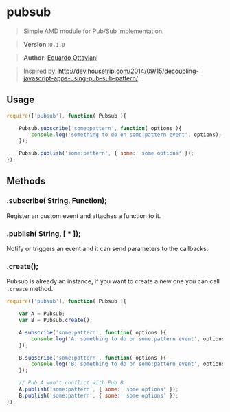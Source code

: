 # pubsub

> Simple AMD module for Pub/Sub implementation.

>**Version** :`0.1.0`

>**Author**: [Eduardo Ottaviani](//github.com/Javiani)

> Inspired by: http://dev.housetrip.com/2014/09/15/decoupling-javascript-apps-using-pub-sub-pattern/

## Usage

```js
require(['pubsub'], function( Pubsub ){

    Pubsub.subscribe('some:pattern', function( options ){
        console.log('something to do on some:pattern event', options);
    });

    Pubsub.publish('some:pattern', { some:' some options' });
});
```

## Methods

### .subscribe( String, Function);
Register an custom event and attaches a function to it.

### .publish( String, [ * ]);
Notify or triggers an event and it can send parameters to the callbacks.

### .create();
Pubsub is already an instance, if you want to create a new one you can call `.create` method.

```js
require(['pubsub'], function( Pubsub ){

    var A = Pubsub;
    var B = Pubsub.create();

    A.subscribe('some:pattern', function( options ){
        console.log('A: something to do on some:pattern event', options);
    });

    B.subscribe('some:pattern', function( options ){
        console.log('B: something to do on some:pattern event', options);
    });

    // Pub A won't conflict with Pub B.
    A.publish('some:pattern', { some:' some options' });
    B.publish('some:pattern', { some:' some options' });
});
```
